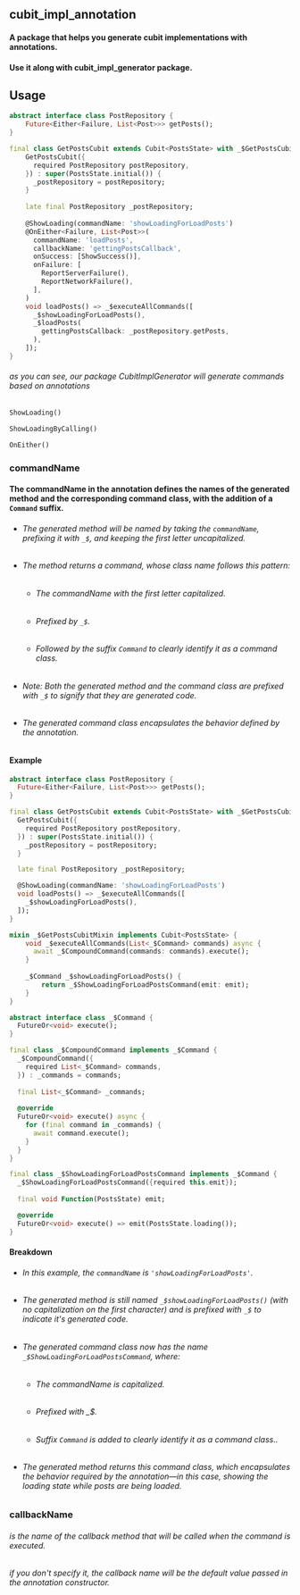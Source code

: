 ## cubit_impl_annotation
#### A package that helps you generate cubit implementations with annotations.
#### Use it along with cubit_impl_generator package.

## Usage
```dart
abstract interface class PostRepository {
    Future<Either<Failure, List<Post>>> getPosts();
}

final class GetPostsCubit extends Cubit<PostsState> with _$GetPostsCubitMixin {
    GetPostsCubit({
      required PostRepository postRepository,
    }) : super(PostsState.initial()) {
      _postRepository = postRepository;
    }
    
    late final PostRepository _postRepository;
    
    @ShowLoading(commandName: 'showLoadingForLoadPosts')
    @OnEither<Failure, List<Post>>(
      commandName: 'loadPosts',
      callbackName: 'gettingPostsCallback',
      onSuccess: [ShowSuccess()],
      onFailure: [
        ReportServerFailure(),
        ReportNetworkFailure(),
      ],
    )
    void loadPosts() => _$executeAllCommands([
      _$showLoadingForLoadPosts(),
      _$loadPosts(
        gettingPostsCallback: _postRepository.getPosts,
      ),
    ]);
}
```

###### as you can see, our package CubitImplGenerator will generate commands based on annotations
```dart
ShowLoading()
```
```dart
ShowLoadingByCalling()
```
```dart
OnEither()
```

### commandName
#### The commandName in the annotation defines the names of the generated method and the corresponding command class, with the addition of a ```Command``` suffix.
* ###### The generated method will be named by taking the ```commandName```, prefixing it with ```_$```, and keeping the first letter uncapitalized.
* ###### The method returns a command, whose class name follows this pattern:
  * ###### The commandName with the first letter capitalized.
  * ###### Prefixed by ```_$```.
  * ###### Followed by the suffix ```Command``` to clearly identify it as a command class.
* ###### Note: Both the generated method and the command class are prefixed with ```_$``` to signify that they are generated code.
* ###### The generated command class encapsulates the behavior defined by the annotation.

#### Example

```dart
abstract interface class PostRepository {
  Future<Either<Failure, List<Post>>> getPosts();
}

final class GetPostsCubit extends Cubit<PostsState> with _$GetPostsCubitMixin {
  GetPostsCubit({
    required PostRepository postRepository,
  }) : super(PostsState.initial()) {
    _postRepository = postRepository;
  }

  late final PostRepository _postRepository;

  @ShowLoading(commandName: 'showLoadingForLoadPosts')
  void loadPosts() => _$executeAllCommands([
    _$showLoadingForLoadPosts(),
  ]);
}

mixin _$GetPostsCubitMixin implements Cubit<PostsState> {
    void _$executeAllCommands(List<_$Command> commands) async {
      await _$CompoundCommand(commands: commands).execute();
    }
    
    _$Command _$showLoadingForLoadPosts() {
        return _$ShowLoadingForLoadPostsCommand(emit: emit);
    }
}

abstract interface class _$Command {
  FutureOr<void> execute();
}

final class _$CompoundCommand implements _$Command {
  _$CompoundCommand({
    required List<_$Command> commands,
  }) : _commands = commands;
  
  final List<_$Command> _commands;
  
  @override
  FutureOr<void> execute() async {
    for (final command in _commands) {
      await command.execute();
    }
  }
}

final class _$ShowLoadingForLoadPostsCommand implements _$Command {
  _$ShowLoadingForLoadPostsCommand({required this.emit});
  
  final void Function(PostsState) emit;

  @override
  FutureOr<void> execute() => emit(PostsState.loading());
}
```
#### Breakdown
* ###### In this example, the ```commandName``` is ```'showLoadingForLoadPosts'```.
* ###### The generated method is still named ```_$showLoadingForLoadPosts()``` (with no capitalization on the first character) and is prefixed with ```_$``` to indicate it's generated code.
* ###### The generated command class now has the name ```_$ShowLoadingForLoadPostsCommand```, where:
  * ###### The commandName is capitalized.
  * ###### Prefixed with _$.
  * ###### Suffix ```Command``` is added to clearly identify it as a command class..
* ###### The generated method returns this command class, which encapsulates the behavior required by the annotation—in this case, showing the loading state while posts are being loaded.

### callbackName
###### is the name of the callback method that will be called when the command is executed.
###### if you don't specify it, the callback name will be the default value passed in the annotation constructor.